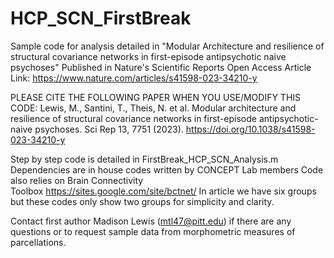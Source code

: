 # HCP_SCN_FirstBreak
Sample code for analysis detailed in "Modular Architecture and resilience of structural covariance networks in first-episode antipsychotic naive psychoses" 
Published in Nature's Scientific Reports 
Open Access Article Link: https://www.nature.com/articles/s41598-023-34210-y

PLEASE CITE THE FOLLOWING PAPER WHEN YOU USE/MODIFY THIS CODE:
Lewis, M., Santini, T., Theis, N. et al. Modular architecture and resilience of structural covariance networks in first-episode antipsychotic-naive psychoses. Sci Rep 13, 7751 (2023). https://doi.org/10.1038/s41598-023-34210-y

Step by step code is detailed in FirstBreak_HCP_SCN_Analysis.m 
Dependencies are in house codes written by CONCEPT Lab members 
Code also relies on Brain Connectivity Toolbox https://sites.google.com/site/bctnet/
In article we have six groups but these codes only show two groups for simplicity and clarity.

Contact first author Madison Lewis (mtl47@pitt.edu) if there are any questions or to request sample data from morphometric measures of parcellations.
